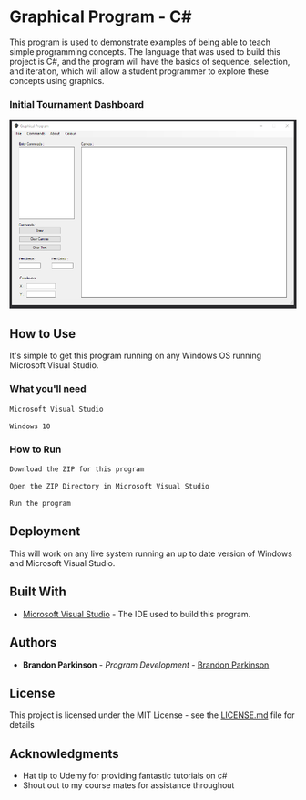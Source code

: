 # Graphical Program - C#

This program is used to demonstrate examples of being able to teach simple programming concepts. The language that was used to build this project is C#, and the program will have the basics of sequence, selection, and iteration, which will allow a student programmer to explore these concepts using graphics. 

### Initial Tournament Dashboard 
![](Images/graphicalprogram.PNG)

## How to Use 

It's simple to get this program running on any Windows OS running Microsoft Visual Studio.

### What you'll need

```
Microsoft Visual Studio
```

```
Windows 10
```

### How to Run

```
Download the ZIP for this program
```

```
Open the ZIP Directory in Microsoft Visual Studio
```

```
Run the program
```

## Deployment

This will work on any live system running an up to date version of Windows and Microsoft Visual Studio.

## Built With

* [Microsoft Visual Studio](https://visualstudio.microsoft.com/) - The IDE used to build this program. 


## Authors

* **Brandon Parkinson** - *Program Development* - [Brandon Parkinson](https://github.com/brandonjamesparkinson)

## License

This project is licensed under the MIT License - see the [LICENSE.md](LICENSE.md) file for details

## Acknowledgments

* Hat tip to Udemy for providing fantastic tutorials on c#
* Shout out to my course mates for assistance throughout 
